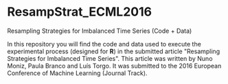 # ResampStrat_ECML2016
Resampling Strategies for Imbalanced Time Series (Code + Data)

In this repository you will find the code and data used to execute the experimental process (designed for <b>R</b>) in the submitted article "Resampling Strategies for Imbalanced Time Series". This article was written by Nuno Moniz, Paula Branco and Luís Torgo. It was submitted to the 2016 European Conference of Machine Learning (Journal Track).

